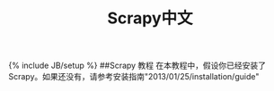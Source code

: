 ﻿---
layout: page
title: Scrapy中文
description: Scrapy中文教程
category: 翻译
tags: [Scrapy]
---
{% include JB/setup %}
##Scrapy 教程
在本教程中，假设你已经安装了Scrapy。如果还没有，请参考安装指南"2013/01/25/installation/guide"